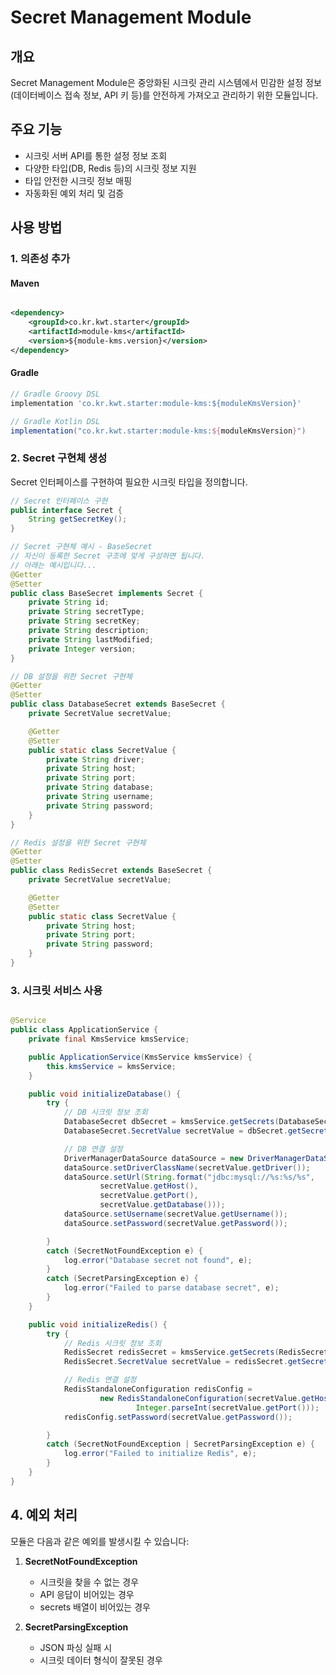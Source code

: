 # Secret Management Module

## 개요

Secret Management Module은 중앙화된 시크릿 관리 시스템에서 민감한 설정 정보(데이터베이스 접속 정보, API 키 등)를 안전하게 가져오고 관리하기 위한 모듈입니다.

## 주요 기능

- 시크릿 서버 API를 통한 설정 정보 조회
- 다양한 타입(DB, Redis 등)의 시크릿 정보 지원
- 타입 안전한 시크릿 정보 매핑
- 자동화된 예외 처리 및 검증

## 사용 방법

### 1. 의존성 추가

#### Maven

```xml

<dependency>
    <groupId>co.kr.kwt.starter</groupId>
    <artifactId>module-kms</artifactId>
    <version>${module-kms.version}</version>
</dependency>
```

#### Gradle

```groovy
// Gradle Groovy DSL
implementation 'co.kr.kwt.starter:module-kms:${moduleKmsVersion}'

// Gradle Kotlin DSL
implementation("co.kr.kwt.starter:module-kms:${moduleKmsVersion}")
```

### 2. Secret 구현체 생성

Secret 인터페이스를 구현하여 필요한 시크릿 타입을 정의합니다.

```java
// Secret 인터페이스 구현
public interface Secret {
    String getSecretKey();
}

// Secret 구현체 예시 - BaseSecret 
// 자신이 등록한 Secret 구조에 맞게 구성하면 됩니다. 
// 아래는 예시입니다...
@Getter
@Setter
public class BaseSecret implements Secret {
    private String id;
    private String secretType;
    private String secretKey;
    private String description;
    private String lastModified;
    private Integer version;
}

// DB 설정을 위한 Secret 구현체
@Getter
@Setter
public class DatabaseSecret extends BaseSecret {
    private SecretValue secretValue;

    @Getter
    @Setter
    public static class SecretValue {
        private String driver;
        private String host;
        private String port;
        private String database;
        private String username;
        private String password;
    }
}

// Redis 설정을 위한 Secret 구현체
@Getter
@Setter
public class RedisSecret extends BaseSecret {
    private SecretValue secretValue;

    @Getter
    @Setter
    public static class SecretValue {
        private String host;
        private String port;
        private String password;
    }
}
```

### 3. 시크릿 서비스 사용

```java

@Service
public class ApplicationService {
    private final KmsService kmsService;

    public ApplicationService(KmsService kmsService) {
        this.kmsService = kmsService;
    }

    public void initializeDatabase() {
        try {
            // DB 시크릿 정보 조회
            DatabaseSecret dbSecret = kmsService.getSecrets(DatabaseSecret.class);
            DatabaseSecret.SecretValue secretValue = dbSecret.getSecretValue();

            // DB 연결 설정
            DriverManagerDataSource dataSource = new DriverManagerDataSource();
            dataSource.setDriverClassName(secretValue.getDriver());
            dataSource.setUrl(String.format("jdbc:mysql://%s:%s/%s",
                    secretValue.getHost(),
                    secretValue.getPort(),
                    secretValue.getDatabase()));
            dataSource.setUsername(secretValue.getUsername());
            dataSource.setPassword(secretValue.getPassword());

        }
        catch (SecretNotFoundException e) {
            log.error("Database secret not found", e);
        }
        catch (SecretParsingException e) {
            log.error("Failed to parse database secret", e);
        }
    }

    public void initializeRedis() {
        try {
            // Redis 시크릿 정보 조회
            RedisSecret redisSecret = kmsService.getSecrets(RedisSecret.class);
            RedisSecret.SecretValue secretValue = redisSecret.getSecretValue();

            // Redis 연결 설정
            RedisStandaloneConfiguration redisConfig =
                    new RedisStandaloneConfiguration(secretValue.getHost(),
                            Integer.parseInt(secretValue.getPort()));
            redisConfig.setPassword(secretValue.getPassword());

        }
        catch (SecretNotFoundException | SecretParsingException e) {
            log.error("Failed to initialize Redis", e);
        }
    }
}
```

## 4. 예외 처리

모듈은 다음과 같은 예외를 발생시킬 수 있습니다:

1. **SecretNotFoundException**
    - 시크릿을 찾을 수 없는 경우
    - API 응답이 비어있는 경우
    - secrets 배열이 비어있는 경우

2. **SecretParsingException**
    - JSON 파싱 실패 시
    - 시크릿 데이터 형식이 잘못된 경우